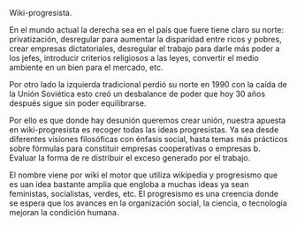 Wiki-progresista.

En el mundo actual la derecha sea en el país que fuere tiene claro su norte: privatización, desregular para aumentar la disparidad entre ricos y pobres, crear empresas dictatoriales, desregular el trabajo para darle más poder a los jefes, introducir criterios religiosos a las leyes, convertir el medio ambiente en un bien para el mercado, etc. 

Por otro lado la izquierda tradicional perdió su norte en 1990 con la caída de la Unión Soviética esto creó un desbalance de poder que hoy 30 años después sigue sin poder equilibrarse. 

Por ello es que donde hay desunión queremos crear unión, nuestra apuesta en wiki-progresista es recoger todas las ideas progresistas. Ya sea desde diferentes visiones filosóficas con énfasis social, hasta temas más prácticos sobre fórmulas para constituir empresas cooperativas o empresas b. Evaluar la forma de re distribuir el exceso generado por el trabajo. 

El nombre viene por wiki el motor que utiliza wikipedia y progresismo que es uan idea bastante amplia que engloba a muchas ideas ya sean feministas, socialistas, verdes, etc. El progresismo es una creencia donde se espera que los avances en la organización social, la ciencia, o tecnología mejoran la condición humana.
